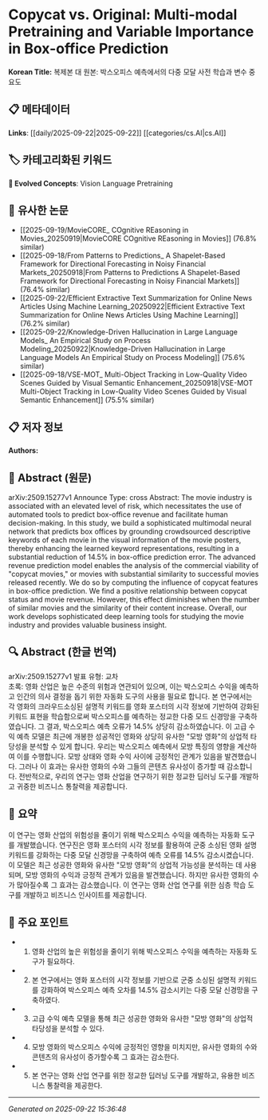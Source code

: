 # Copycat vs. Original: Multi-modal Pretraining and Variable Importance in Box-office Prediction

**Korean Title:** 복제본 대 원본: 박스오피스 예측에서의 다중 모달 사전 학습과 변수 중요도

## 📋 메타데이터

**Links**: [[daily/2025-09-22|2025-09-22]] [[categories/cs.AI|cs.AI]]

## 🏷️ 카테고리화된 키워드
**🚀 Evolved Concepts**: Vision Language Pretraining

## 🔗 유사한 논문
- [[2025-09-19/MovieCORE_ COgnitive REasoning in Movies_20250919|MovieCORE COgnitive REasoning in Movies]] (76.8% similar)
- [[2025-09-18/From Patterns to Predictions_ A Shapelet-Based Framework for Directional Forecasting in Noisy Financial Markets_20250918|From Patterns to Predictions A Shapelet-Based Framework for Directional Forecasting in Noisy Financial Markets]] (76.4% similar)
- [[2025-09-22/Efficient Extractive Text Summarization for Online News Articles Using Machine Learning_20250922|Efficient Extractive Text Summarization for Online News Articles Using Machine Learning]] (76.2% similar)
- [[2025-09-22/Knowledge-Driven Hallucination in Large Language Models_ An Empirical Study on Process Modeling_20250922|Knowledge-Driven Hallucination in Large Language Models An Empirical Study on Process Modeling]] (75.6% similar)
- [[2025-09-18/VSE-MOT_ Multi-Object Tracking in Low-Quality Video Scenes Guided by Visual Semantic Enhancement_20250918|VSE-MOT Multi-Object Tracking in Low-Quality Video Scenes Guided by Visual Semantic Enhancement]] (75.5% similar)

## 📋 저자 정보

**Authors:** 

## 📄 Abstract (원문)

arXiv:2509.15277v1 Announce Type: cross 
Abstract: The movie industry is associated with an elevated level of risk, which necessitates the use of automated tools to predict box-office revenue and facilitate human decision-making. In this study, we build a sophisticated multimodal neural network that predicts box offices by grounding crowdsourced descriptive keywords of each movie in the visual information of the movie posters, thereby enhancing the learned keyword representations, resulting in a substantial reduction of 14.5% in box-office prediction error. The advanced revenue prediction model enables the analysis of the commercial viability of "copycat movies," or movies with substantial similarity to successful movies released recently. We do so by computing the influence of copycat features in box-office prediction. We find a positive relationship between copycat status and movie revenue. However, this effect diminishes when the number of similar movies and the similarity of their content increase. Overall, our work develops sophisticated deep learning tools for studying the movie industry and provides valuable business insight.

## 🔍 Abstract (한글 번역)

arXiv:2509.15277v1 발표 유형: 교차  
초록: 영화 산업은 높은 수준의 위험과 연관되어 있으며, 이는 박스오피스 수익을 예측하고 인간의 의사 결정을 돕기 위한 자동화 도구의 사용을 필요로 합니다. 본 연구에서는 각 영화의 크라우드소싱된 설명적 키워드를 영화 포스터의 시각 정보에 기반하여 강화된 키워드 표현을 학습함으로써 박스오피스를 예측하는 정교한 다중 모드 신경망을 구축하였습니다. 그 결과, 박스오피스 예측 오류가 14.5% 상당히 감소하였습니다. 이 고급 수익 예측 모델은 최근에 개봉한 성공적인 영화와 상당히 유사한 "모방 영화"의 상업적 타당성을 분석할 수 있게 합니다. 우리는 박스오피스 예측에서 모방 특징의 영향을 계산하여 이를 수행합니다. 모방 상태와 영화 수익 사이에 긍정적인 관계가 있음을 발견했습니다. 그러나 이 효과는 유사한 영화의 수와 그들의 콘텐츠 유사성이 증가할 때 감소합니다. 전반적으로, 우리의 연구는 영화 산업을 연구하기 위한 정교한 딥러닝 도구를 개발하고 귀중한 비즈니스 통찰력을 제공합니다.

## 📝 요약

이 연구는 영화 산업의 위험성을 줄이기 위해 박스오피스 수익을 예측하는 자동화 도구를 개발했습니다. 연구진은 영화 포스터의 시각 정보를 활용하여 군중 소싱된 영화 설명 키워드를 강화하는 다중 모달 신경망을 구축하여 예측 오류를 14.5% 감소시켰습니다. 이 모델은 최근 성공한 영화와 유사한 "모방 영화"의 상업적 가능성을 분석하는 데 사용되며, 모방 영화의 수익과 긍정적 관계가 있음을 발견했습니다. 하지만 유사한 영화의 수가 많아질수록 그 효과는 감소했습니다. 이 연구는 영화 산업 연구를 위한 심층 학습 도구를 개발하고 비즈니스 인사이트를 제공합니다.

## 🎯 주요 포인트

- 1. 영화 산업의 높은 위험성을 줄이기 위해 박스오피스 수익을 예측하는 자동화 도구가 필요하다.

- 2. 본 연구에서는 영화 포스터의 시각 정보를 기반으로 군중 소싱된 설명적 키워드를 강화하여 박스오피스 예측 오차를 14.5% 감소시키는 다중 모달 신경망을 구축하였다.

- 3. 고급 수익 예측 모델을 통해 최근 성공한 영화와 유사한 "모방 영화"의 상업적 타당성을 분석할 수 있다.

- 4. 모방 영화의 박스오피스 수익에 긍정적인 영향을 미치지만, 유사한 영화의 수와 콘텐츠의 유사성이 증가할수록 그 효과는 감소한다.

- 5. 본 연구는 영화 산업 연구를 위한 정교한 딥러닝 도구를 개발하고, 유용한 비즈니스 통찰력을 제공한다.

---

*Generated on 2025-09-22 15:36:48*